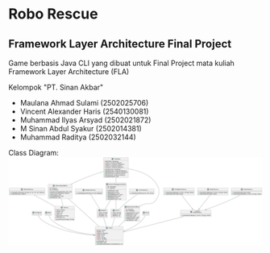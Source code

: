 # Robo Rescue

## Framework Layer Architecture Final Project

Game berbasis Java CLI yang dibuat untuk Final Project mata kuliah Framework Layer Architecture (FLA)

Kelompok "PT. Sinan Akbar"
- Maulana Ahmad Sulami	(2502025706)
- Vincent Alexander Haris	(2540130081)
- Muhammad Ilyas Arsyad	(2502021872)
- M Sinan Abdul Syakur	(2502014381)
- Muhammad Raditya	(2502032144)

Class Diagram:
![classdiagram](ClassDiagram.png)